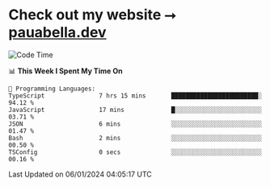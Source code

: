 # Check out my website ⭢ [pauabella.dev](https://pauabella.dev)

<!--START_SECTION:waka-->
![Code Time](http://img.shields.io/badge/Code%20Time-2%2C826%20hrs%2030%20mins-blue)

📊 **This Week I Spent My Time On** 

```text
💬 Programming Languages: 
TypeScript               7 hrs 15 mins       ████████████████████████░   94.12 % 
JavaScript               17 mins             █░░░░░░░░░░░░░░░░░░░░░░░░   03.71 % 
JSON                     6 mins              ░░░░░░░░░░░░░░░░░░░░░░░░░   01.47 % 
Bash                     2 mins              ░░░░░░░░░░░░░░░░░░░░░░░░░   00.50 % 
TSConfig                 0 secs              ░░░░░░░░░░░░░░░░░░░░░░░░░   00.16 % 
```


 Last Updated on 06/01/2024 04:05:17 UTC
<!--END_SECTION:waka-->
